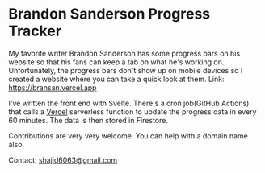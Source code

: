 # Brandon Sanderson Progress Tracker

My favorite writer Brandon Sanderson has some progress bars on his website so that his fans can keep a tab on what he's working on. Unfortunately, the progress bars don't show up on mobile devices so I created a website where you can take a quick look at them. Link: https://bransan.vercel.app

I've written the front end with Svelte. There's a cron job(GitHub Actions) that calls a [Vercel](https://vercel.com) serverless function to update the progress data in every 60 minutes. The data is then stored in Firestore.

Contributions are very very welcome. You can help with a domain name also.


Contact: <shajid6063@gmail.com>
